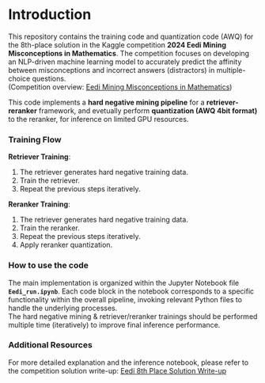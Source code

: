 # Introduction

This repository contains the training code and quantization code (AWQ) for the 8th-place solution in the Kaggle competition **2024 Eedi Mining Misconceptions in Mathematics**. The competition focuses on developing an NLP-driven machine learning model to accurately predict the affinity between misconceptions and incorrect answers (distractors) in multiple-choice questions.<br>
(Competition overview: [Eedi Mining Misconceptions in Mathematics](https://www.kaggle.com/competitions/eedi-mining-misconceptions-in-mathematics/overview))

This code implements a **hard negative mining pipeline** for a **retriever-reranker** framework, and evetually perform **quantization (AWQ 4bit format)** to the reranker, for inference on limited GPU resources. 

### Training Flow
**Retriever Training**:  
  1. The retriever generates hard negative training data.  
  2. Train the retriever.  
  3. Repeat the previous steps iteratively.  

**Reranker Training**:  
  1. The retriever generates hard negative training data.  
  2. Train the reranker.  
  3. Repeat the previous steps iteratively.  
  4. Apply reranker quantization.

### How to use the code
The main implementation is organized within the Jupyter Notebook file **`Eedi_run.ipynb`**. Each code block in the notebook corresponds to a specific functionality within the overall pipeline, invoking relevant Python files to handle the underlying processes.<br>
The hard negative mining & retriever/reranker trainings should be performed multiple time (iteratively) to improve final inference performance.

### Additional Resources
For more detailed explanation and the inference notebook, please refer to the competition solution write-up: [Eedi 8th Place Solution Write-up](https://www.kaggle.com/competitions/eedi-mining-misconceptions-in-mathematics/discussion/551412)

